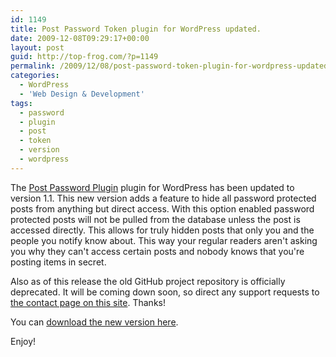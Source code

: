 ```yaml
---
id: 1149
title: Post Password Token plugin for WordPress updated.
date: 2009-12-08T09:29:17+00:00
layout: post
guid: http://top-frog.com/?p=1149
permalink: /2009/12/08/post-password-token-plugin-for-wordpress-updated/
categories:
  - WordPress
  - 'Web Design & Development'
tags:
  - password
  - plugin
  - post
  - token
  - version
  - wordpress
---
```

The [Post Password Plugin](http://top-frog.com/projects/post-password-token/) plugin for WordPress has been updated to version 1.1. This new version adds a feature to hide all password protected posts from anything but direct access. With this option enabled password protected posts will not be pulled from the database unless the post is accessed directly. This allows for truly hidden posts that only you and the people you notify know about. This way your regular readers aren't asking you why they can't access certain posts and nobody knows that you're posting items in secret.

Also as of this release the old GitHub project repository is officially deprecated. It will be coming down soon, so direct any support requests to [the contact page on this site](http://top-frog.com/contact/). Thanks!

You can [download the new version here](http://wordpress.org/extend/plugins/post-password-plugin/).

Enjoy!
